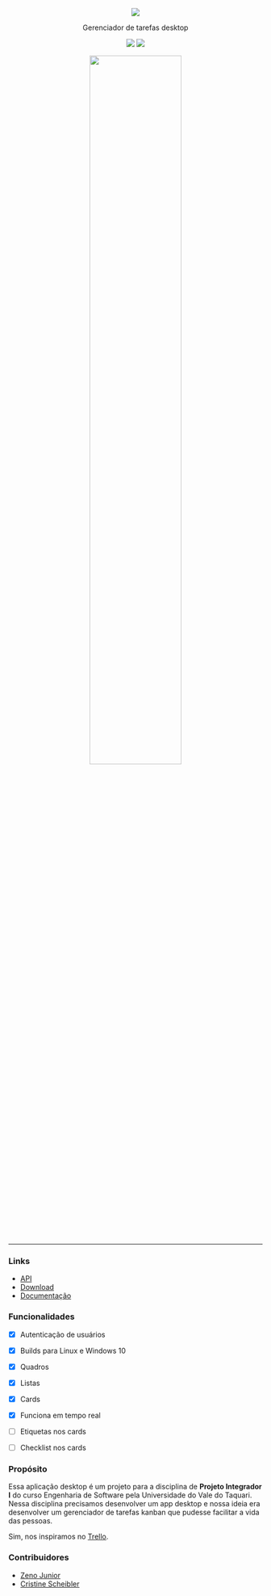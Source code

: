 <p align="center">
  <img src="https://zenojunior.github.io/trellu/_media/logo.png">
</p>
<p align="center">
  Gerenciador de tarefas desktop
</p>
<p align="center">
  <img src="https://travis-ci.org/zenojunior/trellu.png?branch=master">
  <img src="https://img.shields.io/badge/Sprint-1/6-brightgreen.svg?style=flat">
</p>

<p align="center">
  <img src="https://zenojunior.github.io/trellu/_media/trellu-example.gif" width="60%">
</p>

----------------------------

### Links

- [API](http://trellu-app.herokuapp.com/)
- [Download](http://trellu-download.herokuapp.com/)
- [Documentação](https://zenojunior.github.io/trellu)


### Funcionalidades

- [x] Autenticação de usuários
- [x] Builds para Linux e Windows 10
- [x] Quadros
- [x] Listas
- [x] Cards
- [x] Funciona em tempo real
- [ ] Etiquetas nos cards
- [ ] Checklist nos cards


### Propósito
Essa aplicação desktop é um projeto para a disciplina de **Projeto Integrador I** do curso Engenharia de Software pela Universidade do Vale do Taquari. Nessa disciplina precisamos desenvolver um app desktop e nossa ideia era desenvolver um gerenciador de tarefas kanban que pudesse facilitar a vida das pessoas.

Sim, nos inspiramos no [Trello](https://trello.com).

### Contribuidores
- [Zeno Junior](https://github.com/zenojunior)
- [Cristine Scheibler](https://github.com/cris-scheib)